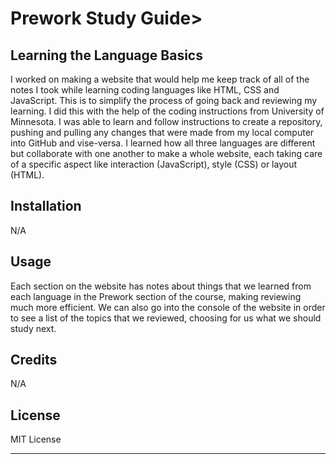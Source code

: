 # Prework Study Guide>

## Learning the Language Basics

I worked on making a website that would help me keep track of all of the notes I took while learning coding languages like HTML, CSS and JavaScript. This is to simplify the process of going back and reviewing my learning. I did this with the help of the coding instructions from University of Minnesota. I was able to learn and follow instructions to create a repository, pushing and pulling any changes that were made from my local computer into GitHub and vise-versa. I learned how all three languages are different but collaborate with one another to make a whole website, each taking care of a specific aspect like interaction (JavaScript), style (CSS) or layout (HTML). 


## Installation

N/A

## Usage

Each section on the website has notes about things that we learned from each language in the Prework section of the course, making reviewing much more efficient. We can also go into the console of the website in order to see a list of the topics that we reviewed, choosing for us what we should study next.

## Credits

N/A
## License

MIT License


---
